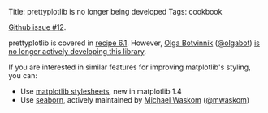 Title: prettyplotlib is no longer being developed
Tags: cookbook

[Github issue #12](https://github.com/ipython-books/cookbook-code/issues/12).

prettyplotlib is covered in [recipe 6.1](http://nbviewer.ipython.org/github/ipython-books/cookbook-code/blob/master/notebooks/chapter06_viz/01_prettyplotlib.ipynb). However, [Olga Botvinnik](http://www.olgabotvinnik.com/) ([@olgabot](https://github.com/olgabot)) [is no longer actively developing this library](http://blog.olgabotvinnik.com/blog/2014/10/06/no-longer-actively-developing-prettyplotlib/).

<!-- PELICAN_END_SUMMARY -->

If you are interested in similar features for improving matplotlib's styling, you can:

* Use [matplotlib stylesheets](http://matplotlib.org/users/style_sheets.html), new in matplotlib 1.4
* Use [seaborn](http://web.stanford.edu/~mwaskom/software/seaborn/), actively maintained by [Michael Waskom](http://stanford.edu/~mwaskom/) ([@mwaskom](https://github.com/mwaskom))
